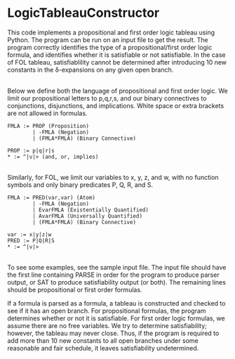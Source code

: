 # LogicTableauConstructor
This code implements a propositional and first order logic tableau using Python. The program can be run on an input file to get the result. The program correctly identifies the type of a propositional/first order logic formula, and identifies whether it is satisfiable or not satisfiable. In the case of FOL tableau, satisfiablility cannot be determined after introducing 10 new constants in the δ-expansions on any given open branch.

<br/>
Below we define both the language of propositional and first order logic. We limit our propositional letters to p,q,r,s, and our binary connectives to conjunctions, disjunctions, and implications. White space or extra brackets are not allowed in formulas.

```
FMLA := PROP (Proposition)
        | -FMLA (Negation)
        | (FMLA*FMLA) (Binary Connective)
      
PROP := p|q|r|s
* := ^|v|> (and, or, implies)
```

<br/>
Similarly, for FOL, we limit our variables to x, y, z, and w, with no function symbols and only binary predicates P, Q, R, and S.

```
FMLA := PRED(var,var) (Atom)
        | -FMLA (Negation)
        | EvarFMLA (Existentially Quantified)
        | AvarFMLA (Universally Quantified)
        | (FMLA*FMLA) (Binary Connective)
        
var := x|y|z|w
PRED := P|Q|R|S
* := ^|v|>
```

<br/>
To see some examples, see the sample input file. The input file should have the first line containing PARSE in order for the program to produce parser output, or SAT to produce satisfiability output (or both). The remaining lines should be propositional or first order formulas.

If a formula is parsed as a formula, a tableau is constructed and checked to see if it has an open branch. For propositional formulas, the program determines whether or not it is satisfiable. For first order logic formulas, we assume there are no free variables. We try to determine satisfiability; however, the tableau may never close. Thus, if the program is required to add more than 10 new constants to all open branches under some reasonable and fair schedule, it leaves satisfiability undetermined.

